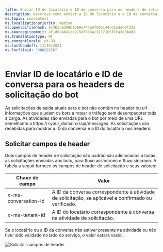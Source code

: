 ```yaml
---
title: Enviar ID de locatário e ID de conversa para os headers de solicitação do bot
description: Descreve como enviar a ID do locatário e a ID da conversa para os headers de solicitação do bot.
ms.topic: conceptual
ms.localizationpriority: medium
ms.openlocfilehash: 054b5bed99b1569a74ba4f69b144bd1edd60fd3d
ms.sourcegitcommit: af1d0a4041ce215e7863ac12c71b6f1fa3e3ba81
ms.translationtype: MT
ms.contentlocale: pt-BR
ms.lasthandoff: 11/10/2021
ms.locfileid: "60889276"
---
```

# <a name="send-tenant-id-and-conversation-id-to-the-request-headers-of-the-bot"></a>Enviar ID de locatário e ID de conversa para os headers de solicitação do bot

As solicitações de saída atuais para o bot não contêm no header ou url informações que ajudam os bots a rotear o tráfego sem desempacotar toda a carga. As atividades são enviadas para o bot por meio de uma URL semelhante a https://<your_domain>/api/messages. As solicitações são recebidas para mostrar a ID da conversa e a ID do locatário nos headers.

## <a name="request-header-fields"></a>Solicitar campos de header

Dois campos de header de solicitação não padrão são adicionados a todas as solicitações enviadas aos bots, para fluxo assíncrono e fluxo síncrono. A tabela a seguir fornece os campos de header de solicitação e seus valores:

| Chave de campo | Valor |
|----------------|-----------------|
| x-ms-conversation-id | A ID da conversa correspondente à atividade de solicitação, se aplicável e confirmado ou verificado. |
| x-ms-tenant-id | A ID do locatário correspondente à conversa na atividade de solicitação. |

Se o locatário ou a ID da conversa não estiver presente na atividade ou não tiver sido validado no lado do serviço, o valor estará vazio.

![Solicitar campos de header](~/assets/images/bots/requestheaderfields.png)
